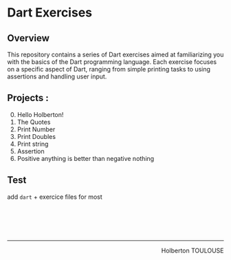 # Dart Exercises

## Overview
This repository contains a series of Dart exercises aimed at familiarizing you with the basics of the Dart programming language. Each exercise focuses on a specific aspect of Dart, ranging from simple printing tasks to using assertions and handling user input.

## Projects :
0. Hello Holberton!
1. The Quotes
2. Print Number
3. Print Doubles
4. Print string
5. Assertion
6. Positive anything is better than negative nothing

## Test
add ``dart`` + exercice files for most

<br><br>

<br/><hr>
<p align="right">Holberton TOULOUSE</p>
